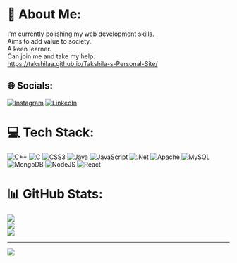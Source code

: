 # 💫 About Me:
I'm currently polishing my web development skills.<br>Aims to add value to society.<br>A keen learner.<br>Can join me and take my help.<br>
https://takshilaa.github.io/Takshila-s-Personal-Site/



## 🌐 Socials:
[![Instagram](https://img.shields.io/badge/Instagram-%23E4405F.svg?logo=Instagram&logoColor=white)](https://instagram.com/takshila_08) [![LinkedIn](https://img.shields.io/badge/LinkedIn-%230077B5.svg?logo=linkedin&logoColor=white)](https://linkedin.com/in/Takshilaa.) 

# 💻 Tech Stack:
![C++](https://img.shields.io/badge/c++-%2300599C.svg?style=for-the-badge&logo=c%2B%2B&logoColor=white) ![C](https://img.shields.io/badge/c-%2300599C.svg?style=for-the-badge&logo=c&logoColor=white) ![CSS3](https://img.shields.io/badge/css3-%231572B6.svg?style=for-the-badge&logo=css3&logoColor=white) ![Java](https://img.shields.io/badge/java-%23ED8B00.svg?style=for-the-badge&logo=java&logoColor=white) ![JavaScript](https://img.shields.io/badge/javascript-%23323330.svg?style=for-the-badge&logo=javascript&logoColor=%23F7DF1E) ![.Net](https://img.shields.io/badge/.NET-5C2D91?style=for-the-badge&logo=.net&logoColor=white) ![Apache](https://img.shields.io/badge/apache-%23D42029.svg?style=for-the-badge&logo=apache&logoColor=white) ![MySQL](https://img.shields.io/badge/mysql-%2300f.svg?style=for-the-badge&logo=mysql&logoColor=white) ![MongoDB](https://img.shields.io/badge/MongoDB-%234ea94b.svg?style=for-the-badge&logo=mongodb&logoColor=white) ![NodeJS](https://img.shields.io/badge/node.js-6DA55F?style=for-the-badge&logo=node.js&logoColor=white) ![React](https://img.shields.io/badge/react-%2320232a.svg?style=for-the-badge&logo=react&logoColor=%2361DAFB)
# 📊 GitHub Stats:
![](https://github-readme-stats.vercel.app/api?username=takshilaa&theme=dark&hide_border=false&include_all_commits=false&count_private=false)<br/>
![](https://github-readme-streak-stats.herokuapp.com/?user=takshilaa&theme=dark&hide_border=false)<br/>
![](https://github-readme-stats.vercel.app/api/top-langs/?username=takshilaa&theme=dark&hide_border=false&include_all_commits=false&count_private=false&layout=compact)

---
[![](https://visitcount.itsvg.in/api?id=takshilaa&icon=0&color=0)](https://visitcount.itsvg.in)

<!-- Proudly created with GPRM ( https://gprm.itsvg.in ) -->
